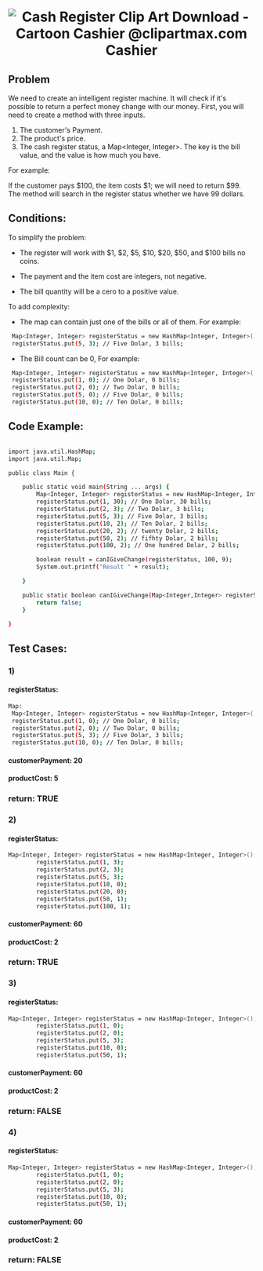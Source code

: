 
<h1 align="center">

  <br>
  <a><img src="https://www.clipartmax.com/png/small/40-409373_cash-register-clip-art-download-cartoon-cashier.png" alt="Cash Register Clip Art Download - Cartoon Cashier @clipartmax.com">
</a>
  <br>
  Cashier
  <br>
</h1>


## Problem
We need to create an intelligent register machine. It will check if it's possible to return a perfect money change with our money. First, you will need to create a method with three inputs.

1) The customer's Payment.
2) The product's price.
2) The cash register status, a Map<Integer, Integer>. The key is the bill value, and the value is how much you have. 

For example:

If the customer pays $100, the item costs $1; we will need to return $99. The method will search in the register status whether we have 99 dollars.

## Conditions: 
To simplify the problem: 
* The register will work with $1, $2, $5, $10, $20, $50, and $100 bills no coins. 

* The payment and the item cost are integers, not negative.

* The bill quantity will be a cero to a positive value.

To add complexity: 

* The map can contain just one of the bills or all of them. For example: 
```bash
 Map<Integer, Integer> registerStatus = new HashMap<Integer, Integer>();
 registerStatus.put(5, 3); // Five Dolar, 3 bills;
 ``` 
 
* The Bill count can be 0, For example: 
```bash
 Map<Integer, Integer> registerStatus = new HashMap<Integer, Integer>();
 registerStatus.put(1, 0); // One Dolar, 0 bills;
 registerStatus.put(2, 0); // Two Dolar, 0 bills;
 registerStatus.put(5, 0); // Five Dolar, 0 bills;
 registerStatus.put(10, 0); // Ten Dolar, 0 bills;
```      

## Code Example:
```bash

import java.util.HashMap;
import java.util.Map;

public class Main {

    public static void main(String ... args) {
        Map<Integer, Integer> registerStatus = new HashMap<Integer, Integer>();
        registerStatus.put(1, 30); // One Dolar, 30 bills;
        registerStatus.put(2, 3); // Two Dolar, 3 bills;
        registerStatus.put(5, 3); // Five Dolar, 3 bills;
        registerStatus.put(10, 2); // Ten Dolar, 2 bills;
        registerStatus.put(20, 2); // twenty Dolar, 2 bills;
        registerStatus.put(50, 2); // fifhty Dolar, 2 bills;
        registerStatus.put(100, 2); // One hundred Dolar, 2 bills;

        boolean result = canIGiveChange(registerStatus, 100, 9);
        System.out.printf("Result " + result);

    }

    public static boolean canIGiveChange(Map<Integer,Integer> registerStatus, Integer customerPayment, Integer productCost) {
        return false;
    }

}

```

## Test Cases: 
### 1) 
#### registerStatus: 
```bash
Map: 
 Map<Integer, Integer> registerStatus = new HashMap<Integer, Integer>();
 registerStatus.put(1, 0); // One Dolar, 0 bills;
 registerStatus.put(2, 0); // Two Dolar, 0 bills;
 registerStatus.put(5, 3); // Five Dolar, 3 bills;
 registerStatus.put(10, 0); // Ten Dolar, 0 bills;
 ``` 
 #### customerPayment: 20 
 #### productCost: 5
 
 ### return: TRUE

### 2) 
#### registerStatus: 
```bash
Map<Integer, Integer> registerStatus = new HashMap<Integer, Integer>();
        registerStatus.put(1, 3); 
        registerStatus.put(2, 3);
        registerStatus.put(5, 3);
        registerStatus.put(10, 0);
        registerStatus.put(20, 0);
        registerStatus.put(50, 1);
        registerStatus.put(100, 1); 
 ``` 
 #### customerPayment: 60
 #### productCost: 2
 
 ### return: TRUE 

### 3) 
#### registerStatus: 
```bash
Map<Integer, Integer> registerStatus = new HashMap<Integer, Integer>();
        registerStatus.put(1, 0); 
        registerStatus.put(2, 0);
        registerStatus.put(5, 3);
        registerStatus.put(10, 0);
        registerStatus.put(50, 1);
 ``` 
 #### customerPayment: 60
 #### productCost: 2
 
 ### return: FALSE 

### 4) 
#### registerStatus: 
```bash
Map<Integer, Integer> registerStatus = new HashMap<Integer, Integer>();
        registerStatus.put(1, 0); 
        registerStatus.put(2, 0);
        registerStatus.put(5, 3);
        registerStatus.put(10, 0);
        registerStatus.put(50, 1);
 ``` 
 #### customerPayment: 60
 #### productCost: 2
 
 ### return: FALSE 
